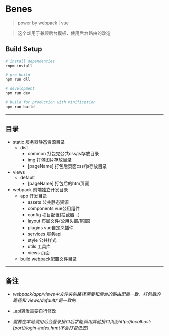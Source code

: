 # Benes

> power by webpack | vue

> 这个cli用于兼顾后台模板，使用后台路由的改造


## Build Setup

``` bash
# install dependencies
cnpm install

# pre build
npm run dll

# development
npm run dev

# build for production with minification
npm run build

```
***

## 目录
- static    服务器静态资源目录
    - dist
        - common 打包完公共css/js存放目录
        - img 打包图片存放目录
        - [pageName]  打包后页面css/js存放目录
- views
    - default
        - [pageName] 打包后的htm页面
- webpack 前端独立开发目录
    - app  开发目录
        - assets  公共静态资源
        - components  vue公用组件
        - config  项目配置(拦截器...)
        - layout  布局文件(公用头部/尾部)
        - plugins vue自定义插件
        - services    服务api
        - style   公共样式
        - utils   工具库
        - views   页面
    - build   webpack配置文件目录
***

## 备注
- _webpack/app/views中文件夹的路径需要和后台的路由配置一致，打包后的路径和'views/default/'是一致的_
- _api转发需要自行修改



- _需要在本地调用后台登录接口后才能调用其他接口页面http://localhost:[port]/login-index.htm(不会打包进去)_
